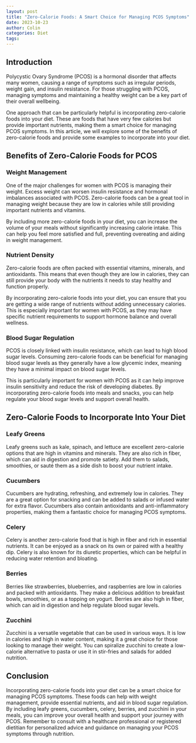 ```yaml
---
layout: post
title: "Zero-Calorie Foods: A Smart Choice for Managing PCOS Symptoms"
date: 2023-10-23
author: Colin
categories: Diet
tags: 
---
```


## Introduction

Polycystic Ovary Syndrome (PCOS) is a hormonal disorder that affects many women, causing a range of symptoms such as irregular periods, weight gain, and insulin resistance. For those struggling with PCOS, managing symptoms and maintaining a healthy weight can be a key part of their overall wellbeing.

One approach that can be particularly helpful is incorporating zero-calorie foods into your diet. These are foods that have very few calories but provide important nutrients, making them a smart choice for managing PCOS symptoms. In this article, we will explore some of the benefits of zero-calorie foods and provide some examples to incorporate into your diet.

## Benefits of Zero-Calorie Foods for PCOS

### Weight Management

One of the major challenges for women with PCOS is managing their weight. Excess weight can worsen insulin resistance and hormonal imbalances associated with PCOS. Zero-calorie foods can be a great tool in managing weight because they are low in calories while still providing important nutrients and vitamins.

By including more zero-calorie foods in your diet, you can increase the volume of your meals without significantly increasing calorie intake. This can help you feel more satisfied and full, preventing overeating and aiding in weight management.

### Nutrient Density

Zero-calorie foods are often packed with essential vitamins, minerals, and antioxidants. This means that even though they are low in calories, they can still provide your body with the nutrients it needs to stay healthy and function properly.

By incorporating zero-calorie foods into your diet, you can ensure that you are getting a wide range of nutrients without adding unnecessary calories. This is especially important for women with PCOS, as they may have specific nutrient requirements to support hormone balance and overall wellness.

### Blood Sugar Regulation

PCOS is closely linked with insulin resistance, which can lead to high blood sugar levels. Consuming zero-calorie foods can be beneficial for managing blood sugar levels as they generally have a low glycemic index, meaning they have a minimal impact on blood sugar levels.

This is particularly important for women with PCOS as it can help improve insulin sensitivity and reduce the risk of developing diabetes. By incorporating zero-calorie foods into meals and snacks, you can help regulate your blood sugar levels and support overall health.

## Zero-Calorie Foods to Incorporate Into Your Diet

### Leafy Greens

Leafy greens such as kale, spinach, and lettuce are excellent zero-calorie options that are high in vitamins and minerals. They are also rich in fiber, which can aid in digestion and promote satiety. Add them to salads, smoothies, or sauté them as a side dish to boost your nutrient intake.

### Cucumbers

Cucumbers are hydrating, refreshing, and extremely low in calories. They are a great option for snacking and can be added to salads or infused water for extra flavor. Cucumbers also contain antioxidants and anti-inflammatory properties, making them a fantastic choice for managing PCOS symptoms.

### Celery

Celery is another zero-calorie food that is high in fiber and rich in essential nutrients. It can be enjoyed as a snack on its own or paired with a healthy dip. Celery is also known for its diuretic properties, which can be helpful in reducing water retention and bloating.

### Berries

Berries like strawberries, blueberries, and raspberries are low in calories and packed with antioxidants. They make a delicious addition to breakfast bowls, smoothies, or as a topping on yogurt. Berries are also high in fiber, which can aid in digestion and help regulate blood sugar levels.

### Zucchini

Zucchini is a versatile vegetable that can be used in various ways. It is low in calories and high in water content, making it a great choice for those looking to manage their weight. You can spiralize zucchini to create a low-calorie alternative to pasta or use it in stir-fries and salads for added nutrition.

## Conclusion

Incorporating zero-calorie foods into your diet can be a smart choice for managing PCOS symptoms. These foods can help with weight management, provide essential nutrients, and aid in blood sugar regulation. By including leafy greens, cucumbers, celery, berries, and zucchini in your meals, you can improve your overall health and support your journey with PCOS. Remember to consult with a healthcare professional or registered dietitian for personalized advice and guidance on managing your PCOS symptoms through nutrition.